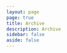 ```yaml
---
layout: page
page: true
title: Archive
description: Archive
sidebar: false
aside: false
---
```


<Archive />
